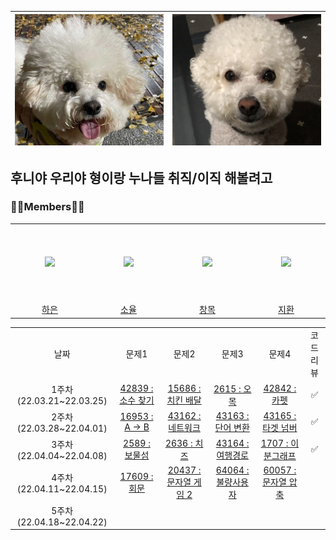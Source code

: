 

| ![KakaoTalk_20220127_181441966](README.assets/KakaoTalk_20220127_181441966.jpg) | ![후니](README.assets/후니.png) |
| ------------------------------------------------------------ | ------------------------------- |



## 후니야 우리야 형이랑 누나들 취직/이직 해볼려고



### 👨‍💻Members👩‍💻

<table>
  <tr height="125px">
    <td align="center" width="210px">
      <a href="https://github.com/pear96/"><img src="https://avatars.githubusercontent.com/u/80267948?v=4"/></a>
    </td>
    <td align="center" width="210px">
      <a href="https://github.com/zoyul/"><img src="https://avatars.githubusercontent.com/u/87061977?v=4"/></a>
    </td>
    <td align="center" width="210px">
      <a href="https://github.com/all-eviate/"><img src="https://avatars.githubusercontent.com/u/48756618?v=4"/></a>
    </td>
    <td align="center" width="210px">
      <a href="https://github.com/joojeehwan/"><img src="https://avatars.githubusercontent.com/u/62932147?v=4"/></a>
    </td>
  </tr>
  <tr height="">
    <td align="center" width="210px">
      <a href="https://github.com/pear96/">하은</a>
    </td>
    <td align="center" width="210px">
      <a href="https://github.com/zoyul/">소율</a>
    </td>
    <td align="center" width="210px">
      <a href="https://github.com/all-eviate/">창목</a>
    </td>
    <td align="center" width="210px">
      <a href="https://github.com/joojeehwan">지환</a>
    </td>
  </tr>
</table>




<table>
  <tr>
    <td align="center">
      날짜
    </td>
    <td align="center">
      문제1
    </td>
    <td align="center">
      문제2
    </td>
    <td align="center">
      문제3
    </td>
    <td align="center">
      문제4
    </td>
    <td align="center">
      코드리뷰
    </td>
  </tr>
  <tr>
    <td align="center">
      1주차(22.03.21~22.03.25)
    </td>
    <td align="center">
      <a href="https://github.com/joojeehwan/algorithm_genius/tree/master/Programmers/42839_%EC%86%8C%EC%88%98%EC%B0%BE%EA%B8%B0">42839 : 소수 찾기</a>
    </td>
    <td align="center">
        <a href="https://github.com/joojeehwan/algorithm_genius/tree/master/Baekjoon/15686_%EC%B9%98%ED%82%A8%EB%B0%B0%EB%8B%AC">15686 : 치킨 배달</a>
    </td>
    <td align="center">
    <a href="https://github.com/joojeehwan/algorithm_genius/tree/master/Baekjoon/2615_%EC%98%A4%EB%AA%A9">2615 : 오목</a>
    </td>
    <td align="center">
    <a href="https://github.com/joojeehwan/algorithm_genius/tree/master/Programmers/42842_%EC%B9%B4%ED%8E%AB">42842 : 카펫</a>
    </td>
    <td align="center">
      ✅
    </td>
  </tr>
  <tr>
    <td align="center">
      2주차(22.03.28~22.04.01)
    </td>
    <td align="center">
        <a href="https://github.com/joojeehwan/algorithm_genius/tree/master/Baekjoon/16953_A%E2%86%92B">16953 : A → B</a>
    </td>
    <td align="center">
        <a href="https://github.com/joojeehwan/algorithm_genius/tree/master/Programmers/43162_%EB%84%A4%ED%8A%B8%EC%9B%8C%ED%81%AC">43162 : 네트워크</a>
    </td>
    <td align="center">
        <a href="https://github.com/joojeehwan/algorithm_genius/tree/master/Programmers/43163_%EB%8B%A8%EC%96%B4%EB%B3%80%ED%99%98">43163 : 단어 변환</a>
    </td>
    <td align="center">
        <a href="https://github.com/joojeehwan/algorithm_genius/tree/master/Programmers/43165_%ED%83%80%EA%B2%9F%EB%84%98%EB%B2%84">43165 : 타겟 넘버</a>
    </td>
    <td align="center">
        ✅
    </td>
  </tr>
  <tr>
    <td align="center">
      3주차(22.04.04~22.04.08)
    </td>
    <td align="center"> 
        <a href="https://github.com/joojeehwan/algorithm_genius/tree/master/Baekjoon/2589_%EB%B3%B4%EB%AC%BC%EC%84%AC">2589 : 보물섬</a>
    </td>
    <td align="center">
        <a href="https://github.com/joojeehwan/algorithm_genius/tree/master/Baekjoon/2636_%EC%B9%98%EC%A6%88">2636 : 치즈</a>
    </td>
    <td align="center">
        <a href="https://github.com/joojeehwan/algorithm_genius/tree/master/Programmers/43164_%EC%97%AC%ED%96%89%EA%B2%BD%EB%A1%9C">43164 : 여행경로</a>
    </td>
    <td align="center">
        <a href="https://github.com/joojeehwan/algorithm_genius/tree/master/Baekjoon/1707_%EC%9D%B4%EB%B6%84%EA%B7%B8%EB%9E%98%ED%94%84">1707 : 이분그래프</a>
    </td>
    <td align="center">
        ✅
    </td>
  </tr>
    <tr>
    <td align="center">
      4주차(22.04.11~22.04.15)
    </td>
    <td align="center"> 
        <a href="https://github.com/joojeehwan/algorithm_genius/tree/master/Baekjoon/17609_%ED%9A%8C%EB%AC%B8">17609 : 회문</a>
    </td>
    <td align="center">
        <a href="https://github.com/joojeehwan/algorithm_genius/tree/master/Baekjoon/20437_%EB%AC%B8%EC%9E%90%EC%97%B4%EA%B2%8C%EC%9E%842">20437 : 문자열 게임 2</a>
    </td>
    <td align="center">
        <a href="">64064 : 불량사용자</a>
    </td>
    <td align="center">
        <a href="">60057 : 문자열 압축</a>
    </td>
    <td align="center">
    </td>
    </tr>
    <tr>
    <td align="center">
      5주차(22.04.18~22.04.22)
    </td>
    <td align="center"> 
    </td>
    <td align="center">
    </td>
    <td align="center">
    </td>
    <td align="center">
    </td>
    <td align="center">
    </td>
    </tr>
    </table>



